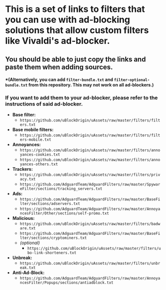 # This is a set of links to filters that you can use with ad-blocking solutions that allow custom filters like Vivaldi's ad-blocker.

## You should be able to just copy the links and paste them when adding sources. 
#### *(Alternatively, you can add `filter-bundle.txt` and `filter-optional-bundle.txt` from this repository. This may not work on all ad-blockers.)

### If you want to add them to your ad-blocker, please refer to the instructions of said ad-blocker.

- **Base filter:**
    + `https://github.com/uBlockOrigin/uAssets/raw/master/filters/filters.txt`
- **Base mobile filters:** 
    + `https://github.com/uBlockOrigin/uAssets/raw/master/filters/filters-mobile.txt`
- **Annoyances:**
    + `https://github.com/uBlockOrigin/uAssets/raw/master/filters/annoyances-cookies.txt`
    + `https://github.com/uBlockOrigin/uAssets/raw/master/filters/annoyances-others.txt`
- **Trackers:**
    + `https://github.com/uBlockOrigin/uAssets/raw/master/filters/privacy.txt`
    + `https://github.com/AdguardTeam/AdguardFilters/raw/master/SpywareFilter/sections/tracking_servers.txt`
- **Ads:**
    + `https://github.com/AdguardTeam/AdguardFilters/raw/master/BaseFilter/sections/adservers.txt`
    + `https://github.com/AdguardTeam/AdguardFilters/raw/master/AnnoyancesFilter/Other/sections/self-promo.txt`
- **Malicious:**
    + `https://github.com/uBlockOrigin/uAssets/raw/master/filters/badware.txt`
    + `https://github.com/AdguardTeam/AdguardFilters/raw/master/BaseFilter/sections/cryptominers.txt`
    + *(optional)* 
        - `https://github.com/uBlockOrigin/uAssets/raw/master/filters/ubo-link-shorteners.txt`
- **Unbreak:**
    + `https://github.com/uBlockOrigin/uAssets/raw/master/filters/unbreak.txt`
- **Anti-Ad-Block:**
    + `https://github.com/AdguardTeam/AdguardFilters/raw/master/AnnoyancesFilter/Popups/sections/antiadblock.txt`